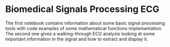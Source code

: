# Biomedical Signals Processing ECG
The first notebook contains information about some basic signal processing tools with code examples of some mathematical functions implementation. The second one gives a walking-through ECG analysis looking at some important information in the signal and how to extract and display it.
